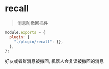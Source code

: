 # recall

> 消息防撤回插件

```js
module.exports = {
  plugin: {
    "./plugin/recall": {},
  },
};
```

好友或者群消息被撤回, 机器人会复读被撤回的消息

